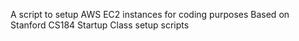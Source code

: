 A script to setup AWS EC2 instances for coding purposes
Based on Stanford CS184 Startup Class setup scripts
